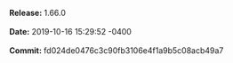 **Release:** 
1.66.0
<br><br>**Date:** 
2019-10-16 15:29:52 -0400
<br><br>**Commit:** 
fd024de0476c3c90fb3106e4f1a9b5c08acb49a7
